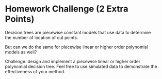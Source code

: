 # Homework Challenge (2 Extra Points)

Decision trees are piecewise constant models that use data to determine the number of location of cut points.

But can we do the same for piecewise linear or higher order polynomial models as well?

Challenge: design and implement a piecewise linear or higher order polynomial decision tree. Feel free to use simulated data to demonstrate the effectiveness of your method.
